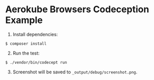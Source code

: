 # Aerokube Browsers Codeception Example

1) Install dependencies:
```
$ composer install
```

2) Run the test:
```
$ ./vendor/bin/codecept run
```

3) Screenshot will be saved to `_output/debug/screenshot.png`. 
